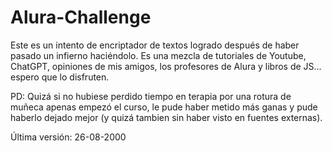 # Alura-Challenge
Este es un intento de encriptador de textos logrado después de haber pasado un infierno haciéndolo. Es una mezcla de tutoriales de Youtube, ChatGPT, opiniones de mis amigos, los profesores de Alura y libros de JS... espero que lo disfruten.

PD: Quizá si no hubiese perdido tiempo en terapia por una rotura de muñeca apenas empezó el curso, le pude haber metido más ganas y pude haberlo dejado mejor (y quizá tambien sin haber visto en fuentes externas).

Última versión: 26-08-2000
